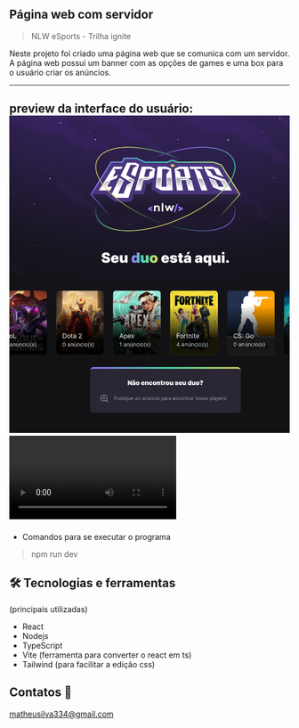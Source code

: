 ## Página web com servidor

> NLW eSports - Trilha ignite

Neste projeto foi criado uma página web que se comunica com um servidor. A página web possui um banner com as opções de games e uma box para o usuário criar os anúncios.

---
preview da interface do usuário:
![preview](/.github/app.png)
![preview](file:///home/matheus/Documents/presents/arquivos/js.mp4)
---

- Comandos para se executar o programa

> npm run dev

## 🛠️ Tecnologias e ferramentas
(principais utilizadas)

- React
- Nodejs
- TypeScript
- Vite (ferramenta para converter o react em ts)
- Tailwind (para facilitar a edição css)

## Contatos 📧 
matheusilva334@gmail.com
